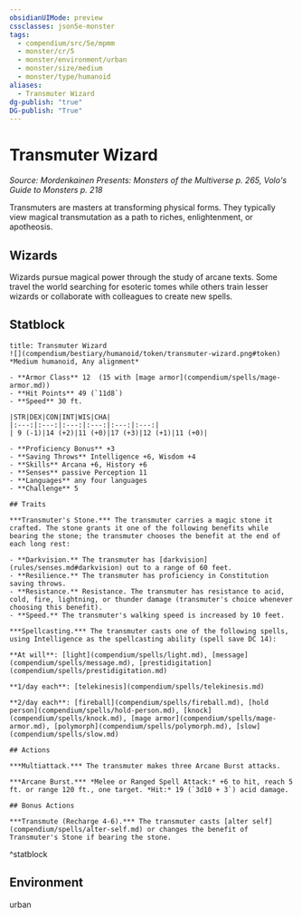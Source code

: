 ```yaml
---
obsidianUIMode: preview
cssclasses: json5e-monster
tags:
  - compendium/src/5e/mpmm
  - monster/cr/5
  - monster/environment/urban
  - monster/size/medium
  - monster/type/humanoid
aliases:
  - Transmuter Wizard
dg-publish: "true"
DG-publish: "True"
---
```

# Transmuter Wizard
*Source: Mordenkainen Presents: Monsters of the Multiverse p. 265, Volo's Guide to Monsters p. 218*  

Transmuters are masters at transforming physical forms. They typically view magical transmutation as a path to riches, enlightenment, or apotheosis.

## Wizards

Wizards pursue magical power through the study of arcane texts. Some travel the world searching for esoteric tomes while others train lesser wizards or collaborate with colleagues to create new spells.

## Statblock

```ad-statblock
title: Transmuter Wizard
![](compendium/bestiary/humanoid/token/transmuter-wizard.png#token)
*Medium humanoid, Any alignment*

- **Armor Class** 12  (15 with [mage armor](compendium/spells/mage-armor.md))
- **Hit Points** 49 (`11d8`)
- **Speed** 30 ft.

|STR|DEX|CON|INT|WIS|CHA|
|:---:|:---:|:---:|:---:|:---:|:---:|
| 9 (-1)|14 (+2)|11 (+0)|17 (+3)|12 (+1)|11 (+0)|

- **Proficiency Bonus** +3
- **Saving Throws** Intelligence +6, Wisdom +4
- **Skills** Arcana +6, History +6
- **Senses** passive Perception 11
- **Languages** any four languages
- **Challenge** 5

## Traits

***Transmuter's Stone.*** The transmuter carries a magic stone it crafted. The stone grants it one of the following benefits while bearing the stone; the transmuter chooses the benefit at the end of each long rest:

- **Darkvision.** The transmuter has [darkvision](rules/senses.md#darkvision) out to a range of 60 feet.  
- **Resilience.** The transmuter has proficiency in Constitution saving throws.   
- **Resistance.** Resistance. The transmuter has resistance to acid, cold, fire, lightning, or thunder damage (transmuter's choice whenever choosing this benefit).  
- **Speed.** The transmuter's walking speed is increased by 10 feet.  

***Spellcasting.*** The transmuter casts one of the following spells, using Intelligence as the spellcasting ability (spell save DC 14):

**At will**: [light](compendium/spells/light.md), [message](compendium/spells/message.md), [prestidigitation](compendium/spells/prestidigitation.md)

**1/day each**: [telekinesis](compendium/spells/telekinesis.md)

**2/day each**: [fireball](compendium/spells/fireball.md), [hold person](compendium/spells/hold-person.md), [knock](compendium/spells/knock.md), [mage armor](compendium/spells/mage-armor.md), [polymorph](compendium/spells/polymorph.md), [slow](compendium/spells/slow.md)

## Actions

***Multiattack.*** The transmuter makes three Arcane Burst attacks.

***Arcane Burst.*** *Melee or Ranged Spell Attack:* +6 to hit, reach 5 ft. or range 120 ft., one target. *Hit:* 19 (`3d10 + 3`) acid damage.

## Bonus Actions

***Transmute (Recharge 4-6).*** The transmuter casts [alter self](compendium/spells/alter-self.md) or changes the benefit of Transmuter's Stone if bearing the stone.
```
^statblock

## Environment

urban